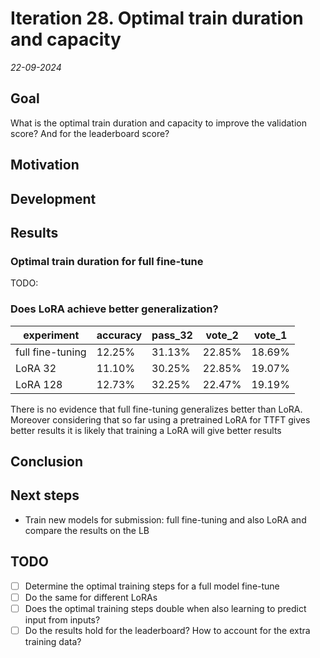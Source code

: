 # Iteration 28. Optimal train duration and capacity

_22-09-2024_

## Goal

What is the optimal train duration and capacity to improve the validation score? And for the leaderboard score?

## Motivation

## Development

## Results

### Optimal train duration for full fine-tune

TODO:

### Does LoRA achieve better generalization?

| experiment       | accuracy | pass_32 | vote_2 | vote_1 |
|------------------|----------|---------|--------|--------|
| full fine-tuning | 12.25%   | 31.13%  | 22.85% | 18.69% |
| LoRA 32          | 11.10%   | 30.25%  | 22.85% | 19.07% |
| LoRA 128         | 12.73%   | 32.25%  | 22.47% | 19.19% |

There is no evidence that full fine-tuning generalizes better than LoRA. 
Moreover considering that so far using a pretrained LoRA for TTFT gives better results it is likely that training a LoRA will give better results

## Conclusion

## Next steps

- Train new models for submission: full fine-tuning and also LoRA and compare the results on the LB

## TODO

- [ ] Determine the optimal training steps for a full model fine-tune
- [ ] Do the same for different LoRAs
- [ ] Does the optimal training steps double when also learning to predict input from inputs?
- [ ] Do the results hold for the leaderboard? How to account for the extra training data?
